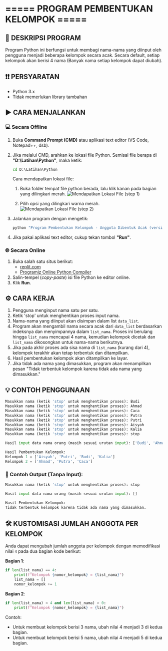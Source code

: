 # ===== PROGRAM PEMBENTUKAN KELOMPOK =====

## 📌 DESKRIPSI PROGRAM
Program Python ini berfungsi untuk membagi nama-nama yang diinput oleh pengguna menjadi beberapa kelompok secara acak. Secara default, setiap kelompok akan berisi 4 nama (Banyak nama setiap kelompok dapat diubah).


## ❗❗ PERSYARATAN
- Python 3.x
- Tidak memerlukan library tambahan


## ▶ CARA MENJALANKAN
### 💻 Secara Offline
1. Buka **Command Prompt (CMD)** atau aplikasi text editor (VS Code, Notepad++, dsb).
2. Jika melalui CMD, arahkan ke lokasi file Python. Semisal file berapa di **"D:\Latihan\Python"**, maka ketik:  
   ```cmd
   cd D:\Latihan\Python
   ```
   Cara mendapatkan lokasi file:
   1) Buka folder tempat file python berada, lalu klik kanan pada bagian yang dilingkari merah.
       ![Mendapatkan Lokasi File (step 1)](https://github.com/AksaIndo1834/gambar_untuk_github/blob/main/Gambar%20Keperluan%20Github/Cara%20Mendapatkan%20Lokasi%20File%20(Step%201).png)

   2) Pilih opsi yang dilingkari warna merah.
      ![Mendapatkan Lokasi File (step 2)](https://github.com/AksaIndo1834/gambar_untuk_github/blob/main/Gambar%20Keperluan%20Github/Cara%20Mendapatkan%20Lokasi%20File%20(Step%202).png)

3. Jalankan program dengan mengetik:
   ```cmd "
   python "Program Pembentukan Kelompok - Anggota Dibentuk Acak (versi 2).py"
   ```
4. Jika pakai aplikasi text editor, cukup tekan tombol **"Run"**.

### 🌐 Secara Online
1. Buka salah satu situs berikut:
   - [replit.com](https://replit.com)
   - [Programiz Online Python Compiler](https://www.programiz.com/python-programming/online-compiler)
2. Salin-tempel (*copy-paste*) isi file Python ke editor online.
3. Klik **Run**.


## ⚙ CARA KERJA
1. Pengguna menginput nama satu per satu.
2. Ketik 'stop' untuk menghentikan proses input nama.
3. Nama-nama yang diinput akan disimpan dalam list `data_list`.
4. Program akan mengambil nama secara acak dari `data_list` berdasarkan indeksnya dan menyimpannya dalam `list_nama`. Proses ini berulang hingga `list_nama` mencapai 4 nama, kemudian kelompok dicetak dan `list_nama` dikosongkan untuk nama-nama berikutnya.
5. Jika pada akhir proses ada sisa nama di `list_nama` (kurang dari 4), kelompok terakhir akan tetap terbentuk dan ditampilkan.
6. Hasil pembentukan kelompok akan ditampilkan ke layar.
7. Jika tidak ada nama yang dimasukkan, program akan menampilkan pesan "Tidak terbentuk kelompok karena tidak ada nama yang dimasukkan." 


## 💡 CONTOH PENGGUNAAN
```python
Masukkan nama (ketik 'stop' untuk menghentikan proses): Budi
Masukkan nama (ketik 'stop' untuk menghentikan proses): Ahmad
Masukkan nama (ketik 'stop' untuk menghentikan proses): Caca
Masukkan nama (ketik 'stop' untuk menghentikan proses): Putra
Masukkan nama (ketik 'stop' untuk menghentikan proses): Putri
Masukkan nama (ketik 'stop' untuk menghentikan proses): Aisyah
Masukkan nama (ketik 'stop' untuk menghentikan proses): Kalia
Masukkan nama (ketik 'stop' untuk menghentikan proses): stop

Hasil input data nama orang (masih sesuai urutan input): ['Budi', 'Ahmad', 'Caca', 'Putra', 'Putri', 'Aisyah', 'Kalia']

Hasil Pembentukan Kelompok:
Kelompok 1 = ['Aisyah', 'Putri', 'Budi', 'Kalia']
Kelompok 2 = ['Ahmad', 'Putra', 'Caca']
```

### 🔷 Contoh Output (Tanpa Input):
```python
Masukkan nama (ketik 'stop' untuk menghentikan proses): stop

Hasil input data nama orang (masih sesuai urutan input): [] 

Hasil Pembentukan Kelompok:
Tidak terbentuk kelompok karena tidak ada nama yang dimasukkan. 
```


## 🛠 KUSTOMISASI JUMLAH ANGGOTA PER KELOMPOK
Anda dapat mengubah jumlah anggota per kelompok dengan memodifikasi nilai `4` pada dua bagian kode berikut:

**Bagian 1**:
```python
if len(list_nama) == 4:
    print(f"Kelompok {nomor_kelompok} = {list_nama}")
    list_nama = []
    nomor_kelompok += 1
```

**Bagian 2**:
```python
if len(list_nama) < 4 and len(list_nama) > 0:
    print(f"Kelompok {nomor_kelompok} = {list_nama}")
```

Contoh:
- Untuk membuat kelompok berisi 3 nama, ubah nilai 4 menjadi 3 di kedua bagian.
- Untuk membuat kelompok berisi 5 nama, ubah nilai 4 menjadi 5 di kedua bagian.
